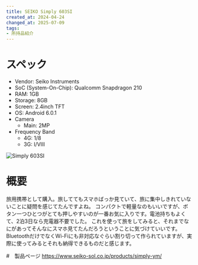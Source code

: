 ```yaml
---
title: SEIKO Simply 603SI
created_at: 2024-04-24
changed_at: 2025-07-09
tags:
- 所持品紹介
---
```


# スペック
- Vendor: Seiko Instruments
- SoC (System-On-Chip): Qualcomm Snapdragon 210
- RAM: 1GB
- Storage: 8GB
- Screen: 2.4inch TFT
- OS: Android 6.0.1
- Camera
  - Main: 2MP
- Frequency Band
  - 4G: 1/8
  - 3G: I/VIII
  
![Simply 603SI](https://minio.zuiho.moe/media_attachments/files/112/324/048/151/119/600/original/6dfcde28496709fb.jpeg)

# 概要
旅用携帯として購入。旅しててもスマホばっか見ていて、旅に集中しきれていないことに疑問を感じてたんですよね。
コンパクトで軽量なのもいいですが、ボタン一つひとつがとても押しやすいのが一番お気に入りです。電池持ちもよくて、2泊3日なら充電器不要でした。
これを使って旅をしてみると、それまでなにがあってそんなにスマホ見てたんだろうということに気づけていいです。
BluetoothだけでなくWi-Fiにも非対応なぐらい割り切って作られていますが、実際に使ってみるとそれも納得できるものだと感じます。

#　製品ページ
https://www.seiko-sol.co.jp/products/simply-ym/